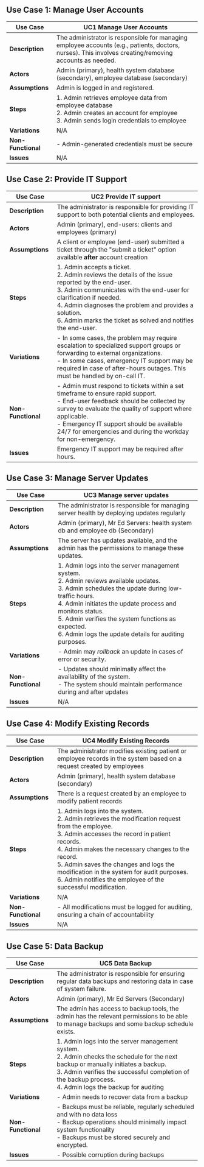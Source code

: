 
## Use Case 1: Manage User Accounts

| **Use Case**       | UC1 Manage User Accounts                                                                                                                               |
| ------------------ | ------------------------------------------------------------------------------------------------------------------------------------------------------ |
| **Description**    | The administrator is responsible for managing employee accounts (e.g., patients, doctors, nurses). This involves creating/removing accounts as needed. |
| **Actors**         | Admin (primary), health system database (secondary), employee database (secondary)                                                                     |
| **Assumptions**    | Admin is logged in and registered.                                                                                                                     |
| **Steps**          | 1. Admin retrieves employee data from employee database<br>2. Admin creates an account for employee<br>3. Admin sends login credentials to employee    |
| **Variations**     | N/A                                                                                                                                                    |
| **Non-Functional** | - Admin-generated credentials must be secure                                                                                                           |
| **Issues**         | N/A                                                                                                                                                    |

## Use Case 2: Provide IT Support

| **Use Case**       | UC2 Provide IT support                                                                                                                                                                                                                                                                                         |
| ------------------ | -------------------------------------------------------------------------------------------------------------------------------------------------------------------------------------------------------------------------------------------------------------------------------------------------------------- |
| **Description**    | The administrator is responsible for providing IT support to both potential clients and employees.                                                                                                                                                                                                             |
| **Actors**         | Admin (primary), end-users: clients and employees (primary)                                                                                                                                                                                                                                                    |
| **Assumptions**    | A client or employee (end-user) submitted a ticket through the "submit a ticket" option available **after** account creation                                                                                                                                                                                   |
| **Steps**          | 1. Admin accepts a ticket.  <br>2. Admin reviews the details of the issue reported by the end-user.  <br>3. Admin communicates with the end-user for clarification if needed.  <br>4. Admin diagnoses the problem and provides a solution.  <br>6. Admin marks the ticket as solved and notifies the end-user. |
| **Variations**     | -  In some cases, the problem may require escalation to specialized support groups or forwarding to external organizations.<br>- In some cases, emergency IT support may be required in case of after-hours outages. This must be handled by on-call IT.                                                       |
| **Non-Functional** | - Admin must respond to tickets within a set timeframe to ensure rapid support.<br>- End-user feedback should be collected by survey to evaluate the quality of support where applicable.<br>- Emergency IT support should be available 24/7 for emergencies and during the workday for non-emergency.         |
| **Issues**         | Emergency IT support may be required after hours.                                                                                                                                                                                                                                                              |
## Use Case 3: Manage Server Updates

| **Use Case**       | UC3 Manage server updates                                                                                                                                                                                                                                                                                                                    |
| ------------------ | -------------------------------------------------------------------------------------------------------------------------------------------------------------------------------------------------------------------------------------------------------------------------------------------------------------------------------------------- |
| **Description**    | The administrator is responsible for managing server health by deploying updates regularly                                                                                                                                                                                                                                                   |
| **Actors**         | Admin (primary), Mr Ed Servers: health system db and employee db (Secondary)                                                                                                                                                                                                                                                                 |
| **Assumptions**    | The server has updates available, and the admin has the permissions to manage these updates.                                                                                                                                                                                                                                                 |
| **Steps**          | 1. Admin logs into the server management system.  <br>2. Admin reviews available updates.  <br>3. Admin schedules the update during low-traffic hours.  <br>4. Admin initiates the update process and monitors status.  <br>5. Admin verifies the system functions as expected.  <br>6. Admin logs the update details for auditing purposes. |
| **Variations**     | - Admin may *rollback* an update in cases of error or security.                                                                                                                                                                                                                                                                              |
| **Non-Functional** | - Updates should minimally affect the availability of the system.<br>- The system should maintain performance during and after updates                                                                                                                                                                                                       |
| **Issues**         | N/A                                                                                                                                                                                                                                                                                                                                          |
## Use Case 4: Modify Existing Records 

| **Use Case**       | UC4 Modify Existing Records                                                                                                                                                                                                                                                                                                                                                       |
| ------------------ | --------------------------------------------------------------------------------------------------------------------------------------------------------------------------------------------------------------------------------------------------------------------------------------------------------------------------------------------------------------------------------- |
| **Description**    | The administrator modifies existing patient or employee records in the system based on a request created by employees                                                                                                                                                                                                                                                             |
| **Actors**         | Admin (primary), health system database (secondary)                                                                                                                                                                                                                                                                                                                               |
| **Assumptions**    | There is a request created by an employee to modify patient records                                                                                                                                                                                                                                                                                                               |
| **Steps**          | 1. Admin logs into the system.  <br>2. Admin retrieves the modification request from the employee.    <br>3. Admin accesses the record in patient records.<br>4. Admin makes the necessary changes to the record.  <br>5. Admin saves the changes and logs the modification in the system for audit purposes.  <br>6. Admin notifies the employee of the successful modification. |
| **Variations**     | N/A                                                                                                                                                                                                                                                                                                                                                                               |
| **Non-Functional** | - All modifications must be logged for auditing, ensuring a chain of accountability                                                                                                                                                                                                                                                                                               |
| **Issues**         | N/A                                                                                                                                                                                                                                                                                                                                                                               |

## Use Case 5: Data Backup 

| **Use Case**       | UC5 Data Backup                                                                                                                                                                                                                                           |
| ------------------ | --------------------------------------------------------------------------------------------------------------------------------------------------------------------------------------------------------------------------------------------------------- |
| **Description**    | The administrator is responsible for ensuring regular data backups and restoring data in case of system failure.                                                                                                                                          |
| **Actors**         | Admin (primary), Mr Ed Servers (Secondary)                                                                                                                                                                                                                |
| **Assumptions**    | The admin has access to backup tools, the admin has the relevant permissions to be able to manage backups and some backup schedule exists.                                                                                                                |
| **Steps**          | 1. Admin logs into the server management system.  <br>2. Admin checks the schedule for the next backup or manually initiates a backup.  <br>3. Admin verifies the successful completion of the backup process.  <br>4. Admin logs the backup for auditing |
| **Variations**     | - Admin needs to recover data from a backup                                                                                                                                                                                                               |
| **Non-Functional** | - Backups must be reliable, regularly scheduled and with no data loss<br>- Backup operations should minimally impact system functionality<br>- Backups must be stored securely and encrypted.                                                             |
| **Issues**         | - Possible corruption during backups                                                                                                                                                                                                                      |



